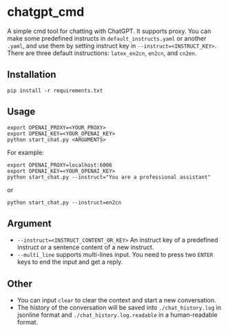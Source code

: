 # chatgpt_cmd

A simple cmd tool for chatting with ChatGPT.
It supports proxy.
You can make some predefined instructs in `default_instructs.yaml` or another `.yaml`, and use them by setting instruct key in `--instruct=<INSTRUCT_KEY>`.
There are three default instructions: `latex_en2cn`, `en2cn`, and `cn2en`.

## Installation
```
pip install -r requirements.txt
```

## Usage
```
export OPENAI_PROXY=<YOUR_PROXY>
export OPENAI_KEY=<YOUR_OPENAI_KEY> 
python start_chat.py <ARGUMENTS>
```
For example:
```
export OPENAI_PROXY=localhost:6006
export OPENAI_KEY=<YOUR_OPENAI_KEY> 
python start_chat.py --instruct="You are a professional assistant"
```
or
```
python start_chat.py --instruct=en2cn
```

## Argument 
- `--instruct=<INSTRUCT_CONTENT_OR_KEY>` An instruct key of a predefined instruct or a sentence content of a new instruct.
- `--multi_line` supports multi-lines input. You need to press two `ENTER` keys to end the input and get a reply.
                                                     
## Other                                             
- You can input `clear` to clear the context and start a new conversation.
- The history of the conversation will be saved into `./chat_history.log` in jsonline format and `./chat_history.log.readable` in a human-readable format.
